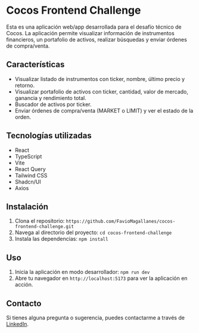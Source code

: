 # Cocos Frontend Challenge

Esta es una aplicación web/app desarrollada para el desafío técnico de Cocos. La aplicación permite visualizar información de instrumentos financieros, un portafolio de activos, realizar búsquedas y enviar órdenes de compra/venta.

## Características

- Visualizar listado de instrumentos con ticker, nombre, último precio y retorno.
- Visualizar portafolio de activos con ticker, cantidad, valor de mercado, ganancia y rendimiento total.
- Buscador de activos por ticker.
- Enviar órdenes de compra/venta (MARKET o LIMIT) y ver el estado de la orden.

## Tecnologías utilizadas

- React
- TypeScript
- Vite
- React Query
- Tailwind CSS
- Shadcn/UI
- Axios

## Instalación

1. Clona el repositorio: `https://github.com/FavioMagallanes/cocos-frontend-challenge.git`
2. Navega al directorio del proyecto: `cd cocos-frontend-challenge`
3. Instala las dependencias: `npm install`

## Uso

1. Inicia la aplicación en modo desarrollador: `npm run dev`
2. Abre tu navegador en `http://localhost:5173` para ver la aplicación en acción.

## Contacto

Si tienes alguna pregunta o sugerencia, puedes contactarme a través de [LinkedIn](https://www.linkedin.com/in/favio-magallanes/).
